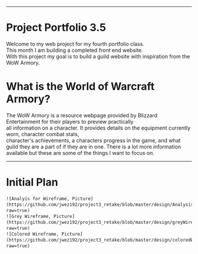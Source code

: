 -------------------------------------------------------------------------------------------------------------------
# Project Portfolio 3.5
Welcome to my web project for my fourth portfolio class.                                                           
This month I am building a completed front end website.                                                            
With this project my goal is to build a guild website with inspiration from the WoW Armory.                        
                                                                                                                   
# What is the World of Warcraft Armory?                                                                            
The WoW Armory is a resource webpage provided by Blizzard Entertainment for their players to preview practically   
all information on a character. It provides details on the equipment currently worn, character combat stats,       
character's achievements, a characters progress in the game, and what guild they are a part of if they are in one. 
There is a lot more information available but these are some of the things I want to focus on.                     


-------------------------------------------------------------------------------------------------------------------

# Initial Plan

    ![Analyis for Wireframe, Picture](https://github.com/jwez192/project3_retake/blob/master/design/Analysis.pdf?raw=true)
    ![Grey Wireframe, Picture](https://github.com/jwez192/project3_retake/blob/master/design/greyWire.jpg?raw=true)
    ![Colored Wireframe, Picture](https://github.com/jwez192/project3_retake/blob/master/design/coloredWire.png?raw=true)
    
    


